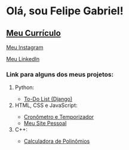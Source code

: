 # Olá, sou Felipe Gabriel!
## <a href ="https://github.com/fsilva19/MeuCurriculo" target="_blank"> Meu Currículo </a>

<a href="https://www.instagram.com/felipegabriel.bs/" target="_blank"> Meu Instagram </a>

<a href="https://www.linkedin.com/in/felipe-gabriel-1903/" target="_blank"> Meu LinkedIn </a>

### Link para alguns dos meus projetos:
<ol>
  <li>Python:</li>
    <ul>
      <li><a href="https://github.com/fsilva19/Projeto_To-Do" target="_blank">To-Do List (Django)</a></li>
    </ul>
  <li>HTML, CSS e JavaScript:</li>
    <ul>
      <li><a href="https://github.com/fsilva19/Projeto_Cronometro" target="_blank">Cronômetro e Temporizador</a></li>
      <li><a href="https://github.com/fsilva19/MeuSiteV2" target="_blank">Meu Site Pessoal</a></li>
    </ul>
  <li>C++:</li>
    <ul>
      <li><a href="https://github.com/fsilva19/Poly" target="_blank">Calculadora de Polinômios</a></li>
    </ul>
</ol>

